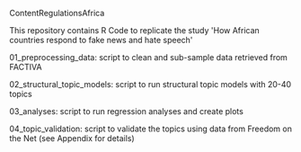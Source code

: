 ContentRegulationsAfrica

This repository contains R Code to replicate the study 'How African countries respond to fake news and hate speech'

01_preprocessing_data: script to clean and sub-sample data retrieved from FACTIVA

02_structural_topic_models: script to run structural topic models with 20-40 topics

03_analyses: script to run regression analyses and create plots

04_topic_validation: script to validate the topics using data from Freedom on the Net (see Appendix for details)
